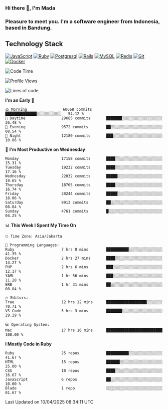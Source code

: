 ### Hi there 👋, I'm Mada
### Pleasure to meet you. I'm a software engineer from Indonesia, based in Bandung.

## Technology Stack

[![JavaScript](https://img.shields.io/badge/-JavaScript-%23F7DF1C?style=flat-square&logo=javascript&logoColor=000000&labelColor=%23F7DF1C&color=%23FFCE5A)](https://www.javascript.com/)
[![Ruby](https://img.shields.io/badge/Ruby-CC342D?style=flat-square&logo=ruby&logoColor=white)](https://www.ruby-lang.org/en/)
[![Postgresql](https://img.shields.io/badge/PostgreSQL-316192?style=flat-square&logo=postgresql&logoColor=ffffff)](https://www.postgresql.org/)
[![Rails](https://img.shields.io/badge/Ruby_on_Rails-CC0000?style=flat-square&logo=ruby-on-rails&logoColor=white)](https://rubyonrails.org/)
[![MySQL](https://img.shields.io/badge/-MySQL-4479A1?style=flat-square&logo=MySQL&logoColor=ffffff)](https://www.mysql.com/)
[![Redis](https://img.shields.io/badge/-Redis-DC382D?style=flat-square&logo=Redis&logoColor=ffffff)](https://redis.io/)
[![Git](https://img.shields.io/badge/-Git-%23F05032?style=flat-square&logo=git&logoColor=%23ffffff)](https://git-scm.com/)
[![Docker](https://img.shields.io/badge/-Docker-2496ED?style=flat-square&logo=docker&logoColor=ffffff)](https://www.docker.com/)
<!--
**madaarya/madaarya** is a ✨ _special_ ✨ repository because its `README.md` (this file) appears on your GitHub profile.

Here are some ideas to get you started:

- 🔭 I’m currently working on ...
- 🌱 I’m currently learning ...
- 👯 I’m looking to collaborate on ...
- 🤔 I’m looking for help with ...
- 💬 Ask me about ...
- 📫 How to reach me: ...
- 😄 Pronouns: ...
- ⚡ Fun fact: ...
-->
<!--START_SECTION:waka-->
![Code Time](http://img.shields.io/badge/Code%20Time-7%2C195%20hrs%2037%20mins-blue)

![Profile Views](http://img.shields.io/badge/Profile%20Views-0-blue)

![Lines of code](https://img.shields.io/badge/From%20Hello%20World%20I%27ve%20Written-50.0%20million%20lines%20of%20code-blue)

**I'm an Early 🐤** 

```text
🌞 Morning                60668 commits       ██████████████░░░░░░░░░░░   54.12 % 
🌆 Daytime                29685 commits       ███████░░░░░░░░░░░░░░░░░░   26.48 % 
🌃 Evening                9572 commits        ██░░░░░░░░░░░░░░░░░░░░░░░   08.54 % 
🌙 Night                  12180 commits       ███░░░░░░░░░░░░░░░░░░░░░░   10.86 % 
```
📅 **I'm Most Productive on Wednesday** 

```text
Monday                   17158 commits       ████░░░░░░░░░░░░░░░░░░░░░   15.31 % 
Tuesday                  19232 commits       ████░░░░░░░░░░░░░░░░░░░░░   17.16 % 
Wednesday                22032 commits       █████░░░░░░░░░░░░░░░░░░░░   19.65 % 
Thursday                 18765 commits       ████░░░░░░░░░░░░░░░░░░░░░   16.74 % 
Friday                   20244 commits       █████░░░░░░░░░░░░░░░░░░░░   18.06 % 
Saturday                 9913 commits        ██░░░░░░░░░░░░░░░░░░░░░░░   08.84 % 
Sunday                   4761 commits        █░░░░░░░░░░░░░░░░░░░░░░░░   04.25 % 
```


📊 **This Week I Spent My Time On** 

```text
🕑︎ Time Zone: Asia/Jakarta

💬 Programming Languages: 
Ruby                     7 hrs 8 mins        ██████████░░░░░░░░░░░░░░░   41.35 % 
Docker                   2 hrs 27 mins       ████░░░░░░░░░░░░░░░░░░░░░   14.27 % 
PHP                      2 hrs 6 mins        ███░░░░░░░░░░░░░░░░░░░░░░   12.17 % 
YAML                     1 hr 56 mins        ███░░░░░░░░░░░░░░░░░░░░░░   11.28 % 
ERB                      1 hr 31 mins        ██░░░░░░░░░░░░░░░░░░░░░░░   08.84 % 

🔥 Editors: 
Trae                     12 hrs 12 mins      ██████████████████░░░░░░░   70.71 % 
VS Code                  5 hrs 3 mins        ███████░░░░░░░░░░░░░░░░░░   29.29 % 

💻 Operating System: 
Mac                      17 hrs 16 mins      █████████████████████████   100.00 % 
```

**I Mostly Code in Ruby** 

```text
Ruby                     25 repos            ██████████░░░░░░░░░░░░░░░   41.67 % 
HTML                     15 repos            ██████░░░░░░░░░░░░░░░░░░░   25.00 % 
CSS                      10 repos            ████░░░░░░░░░░░░░░░░░░░░░   16.67 % 
JavaScript               6 repos             ██░░░░░░░░░░░░░░░░░░░░░░░   10.00 % 
Blade                    1 repo              ░░░░░░░░░░░░░░░░░░░░░░░░░   01.67 % 
```




 Last Updated on 10/04/2025 08:34:11 UTC
<!--END_SECTION:waka-->
